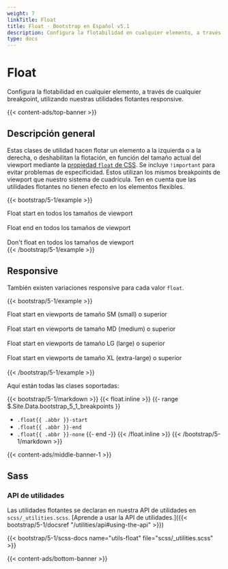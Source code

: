 ```yaml
---
weight: 7
linkTitle: Float
title: Float · Bootstrap en Español v5.1
description: Configura la flotabilidad en cualquier elemento, a través de cualquier breakpoint, utilizando nuestras utilidades flotantes responsive.
type: docs
---
```


# Float

Configura la flotabilidad en cualquier elemento, a través de cualquier breakpoint, utilizando nuestras utilidades flotantes responsive.

{{< content-ads/top-banner >}}

## Descripción general

Estas clases de utilidad hacen flotar un elemento a la izquierda o a la derecha, o deshabilitan la flotación, en función del tamaño actual del viewport mediante la [propiedad `float` de CSS](https://developer.mozilla.org/en-US/docs/Web/CSS/float). Se incluye `!important` para evitar problemas de especificidad. Estos utilizan los mismos breakpoints de viewport que nuestro sistema de cuadrícula. Ten en cuenta que las utilidades flotantes no tienen efecto en los elementos flexibles.

{{< bootstrap/5-1/example >}}
<div class="float-start">Float start en todos los tamaños de viewport</div><br>
<div class="float-end">Float end en todos los tamaños de viewport</div><br>
<div class="float-none">Don't float en todos los tamaños de viewport</div>
{{< /bootstrap/5-1/example >}}

## Responsive

También existen variaciones responsive para cada valor `float`.

{{< bootstrap/5-1/example >}}
<div class="float-sm-start">Float start en viewports de tamaño SM (small) o superior</div><br>
<div class="float-md-start">Float start en viewports de tamaño MD (medium) o superior</div><br>
<div class="float-lg-start">Float start en viewports de tamaño LG (large) o superior</div><br>
<div class="float-xl-start">Float start en viewports de tamaño XL (extra-large) o superior</div><br>
{{< /bootstrap/5-1/example >}}

Aquí están todas las clases soportadas:

{{< bootstrap/5-1/markdown >}}
{{< float.inline >}}
{{- range $.Site.Data.bootstrap_5_1_breakpoints }}
- `.float{{ .abbr }}-start`
- `.float{{ .abbr }}-end`
- `.float{{ .abbr }}-none`
{{- end -}}
{{< /float.inline >}}
{{< /bootstrap/5-1/markdown >}}

{{< content-ads/middle-banner-1 >}}

## Sass

### API de utilidades

Las utilidades flotantes se declaran en nuestra API de utilidades en `scss/_utilities.scss`. [Aprende a usar la API de utilidades.]({{< bootstrap/5-1/docsref "/utilities/api#using-the-api" >}})

{{< bootstrap/5-1/scss-docs name="utils-float" file="scss/_utilities.scss" >}}

{{< content-ads/bottom-banner >}}
